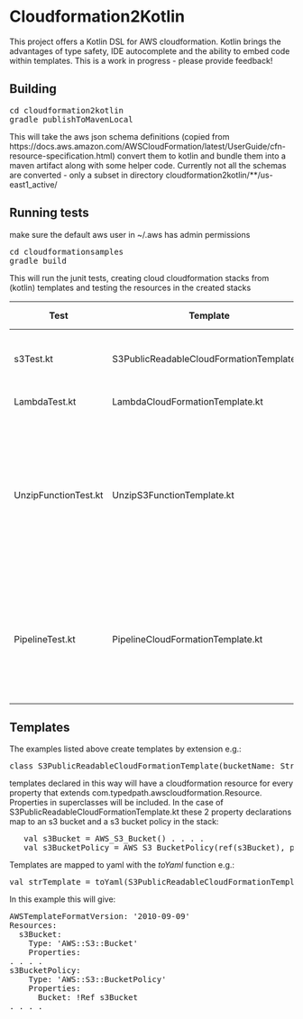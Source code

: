 <h1>Cloudformation2Kotlin</h1>
This project offers a Kotlin DSL for AWS cloudformation. Kotlin brings the advantages of type safety, IDE autocomplete and the ability to embed code within templates.  This is a work in progress - please provide feedback!  

<h2>Building</h2>
<pre>
cd cloudformation2kotlin
gradle publishToMavenLocal
</pre>
This will take the aws json schema definitions (copied from https://docs.aws.amazon.com/AWSCloudFormation/latest/UserGuide/cfn-resource-specification.html) convert them to kotlin and bundle them into a maven artifact along with some helper code. Currently not all the schemas are converted - only a subset in directory cloudformation2kotlin/**/us-east1_active/

<h2>Running tests</h2>
make sure the default aws user in ~/.aws has admin permissions 
<pre>cd cloudformationsamples
gradle build
</pre>
This will run the junit tests, creating cloud cloudformation stacks from (kotlin) templates and testing the resources in the created stacks 


| Test | Template | Test Description |
| --- | --- | ----- |
| s3Test.kt | S3PublicReadableCloudFormationTemplate.kt |write to s3 bucket in stack , read from s3 bucket |
| LambdaTest.kt | LambdaCloudFormationTemplate.kt | call lambda in stack |
| UnzipFunctionTest.kt | UnzipS3FunctionTemplate.kt | create a stack with an s3 bucket and an unzipping lambda function, upload a zip file and unzip it with the lambda function |
| PipelineTest.kt | PipelineCloudFormationTemplate.kt | create stack with 4 stage pipeline + code repository, checkin code and test lambda created by pipeline |

<h2>Templates</h2>
The examples listed above create templates by extension e.g.:
<pre>class S3PublicReadableCloudFormationTemplate(bucketName: String) : CloudFormationTemplate() {...</pre>
templates declared in this way will have a cloudformation resource for every property that extends com.typedpath.awscloudformation.Resource. Properties in superclasses will be included. 
In the case of S3PublicReadableCloudFormationTemplate.kt these 2 property declarations map to an s3 bucket and a s3 bucket policy in the stack:
<pre>
   val s3Bucket = AWS_S3_Bucket() . . . . 
   val s3BucketPolicy = AWS_S3_BucketPolicy(ref(s3Bucket), policyDocument) . . . .
</pre>
Templates are mapped to yaml with the <i>toYaml</i> function e.g.:
<pre>val strTemplate = toYaml(S3PublicReadableCloudFormationTemplate(bucketName))</pre>
In this example this will give:
<pre>
AWSTemplateFormatVersion: '2010-09-09'
Resources:
  s3Bucket:
    Type: 'AWS::S3::Bucket'
    Properties:
. . . .
s3BucketPolicy:
    Type: 'AWS::S3::BucketPolicy'
    Properties:
      Bucket: !Ref s3Bucket
. . . . 

</pre>


